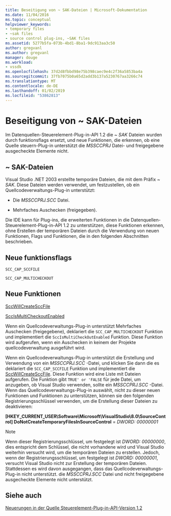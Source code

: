 ```yaml
---
title: Beseitigung von ~ SAK-Dateien | Microsoft-Dokumentation
ms.date: 11/04/2016
ms.topic: conceptual
helpviewer_keywords:
- temporary files
- ~sak files
- source control plug-ins, ~SAK files
ms.assetid: 5277b5fa-073b-4bd1-8ba1-9dc913aa3c50
author: gregvanl
ms.author: gregvanl
manager: douge
ms.workload:
- vssdk
ms.openlocfilehash: 37d2d8fbbd98e75b398caec9e4c2f36a5853ba4a
ms.sourcegitcommit: 37fb7075b0a65d2add3b137a5230767aa3266c74
ms.translationtype: MT
ms.contentlocale: de-DE
ms.lasthandoff: 01/02/2019
ms.locfileid: "53862813"
---
```

# <a name="elimination-of-sak-files"></a>Beseitigung von ~ SAK-Dateien
Im Datenquellen-Steuerelement-Plug-in-API 1.2 die *~ SAK* Dateien wurden durch funktionsflags ersetzt, und neue Funktionen, die erkennen, ob eine Quelle steuern-Plug-in unterstützt die *MSSCCPRJ* Datei- und freigegebene ausgecheckte Elemente nicht.  
  
## <a name="sak-files"></a>~ SAK-Dateien  
Visual Studio .NET 2003 erstellte temporäre Dateien, die mit dem Präfix *~ SAK*. Diese Dateien werden verwendet, um festzustellen, ob ein Quellcodeverwaltungs-Plug-in unterstützt:  
  
- Die *MSSCCPRJ.SCC* Datei.  
  
- Mehrfaches Auschecken (freigegeben).  
    
Die IDE kann für Plug-ins, die erweiterten Funktionen in die Datenquellen-Steuerelement-Plug-in-API 1.2 zu unterstützen, diese Funktionen erkennen, ohne Erstellen der temporären Dateien durch die Verwendung von neuen Funktionen, Flags und Funktionen, die in den folgenden Abschnitten beschrieben.  
  
## <a name="new-capability-flags"></a>Neue funktionsflags  
 `SCC_CAP_SCCFILE`  
  
 `SCC_CAP_MULTICHECKOUT`  
  
## <a name="new-functions"></a>Neue Funktionen  
 [SccWillCreateSccFile](../../extensibility/sccwillcreatesccfile-function.md)  
  
 [SccIsMultiCheckoutEnabled](../../extensibility/sccismulticheckoutenabled-function.md)  
  
 Wenn ein Quellcodeverwaltungs-Plug-in unterstützt Mehrfaches Auschecken (freigegebene), deklariert die `SCC_CAP_MULTICHECKOUT` Funktion und implementiert die `SccIsMultiCheckOutEnabled` Funktion. Diese Funktion wird aufgerufen, wenn ein Auschecken in keinem der Projekte quellcodeverwaltung ausgeführt wird.  
  
 Wenn ein Quellcodeverwaltungs-Plug-in unterstützt die Erstellung und Verwendung von ein *MSSCCPRJ.SCC* -Datei, und klicken Sie dann die es deklariert die `SCC_CAP_SCCFILE` Funktion und implementiert die [SccWillCreateSccFile](../../extensibility/sccwillcreatesccfile-function.md). Diese Funktion wird eine Liste mit Dateien aufgerufen. Die Funktion gibt `TRUE' or 'FALSE` für jede Datei, um anzugeben, ob Visual Studio verwenden, sollte ein *MSSCCPRJ.SCC* -Datei. Wenn das Quellcodeverwaltungs-Plug-in auswählt, nicht zu dieser neuen Funktionen und Funktionen zu unterstützen, können sie den folgenden Registrierungsschlüssel verwenden, um die Erstellung dieser Dateien zu deaktivieren:  
  
 **[HKEY_CURRENT_USER\Software\Microsoft\VisualStudio\8.0\SourceControl] DoNotCreateTemporaryFilesInSourceControl** = *DWORD: 00000001*  
  
> [!NOTE]
>  Wenn dieser Registrierungsschlüssel, um festgelegt ist *DWORD: 00000000*, dies entspricht dem Schlüssel, die nicht vorhandene wird und Visual Studio weiterhin versucht wird, um die temporären Dateien zu erstellen. Jedoch, wenn der Registrierungsschlüssel, um festgelegt ist *DWORD: 00000001*, versucht Visual Studio nicht zur Erstellung der temporären Dateien. Stattdessen es wird davon ausgegangen, dass das Quellcodeverwaltungs-Plug-in nicht unterstützt. die *MSSCCPRJ.SCC* Datei und nicht freigegebene ausgecheckte Elemente nicht unterstützt.  
  
## <a name="see-also"></a>Siehe auch  
 [Neuerungen in der Quelle Steuerelement-Plug-in-API-Version 1.2](../../extensibility/internals/what-s-new-in-the-source-control-plug-in-api-version-1-2.md)